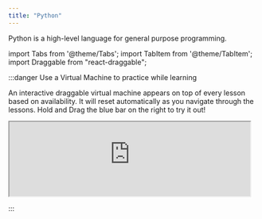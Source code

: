 ```yaml
---
title: "Python"
---
```


Python is a high-level language for general purpose programming.

import Tabs from '@theme/Tabs';
import TabItem from '@theme/TabItem';
import Draggable from "react-draggable";

:::danger Use a Virtual Machine to practice while learning

An interactive draggable virtual machine appears on top of every lesson based on availability. It will reset automatically as you navigate through the lessons. Hold and Drag the blue bar on the right to try it out!

<Draggable>
  <div class="card-demo" style={{ position: "relative", zIndex: 5 }}>
    <div
      class="card"
      style={{ backgroundColor: "#1d9dff", position: "relative", zIndex: 5 }}
    >
      <iframe
        src="https://vm.theprogrammingfoundation.org/images/emulation/python.html"
        width="96%"
        height="auto"
      ></iframe>
    </div>
  </div>
</Draggable>

:::
